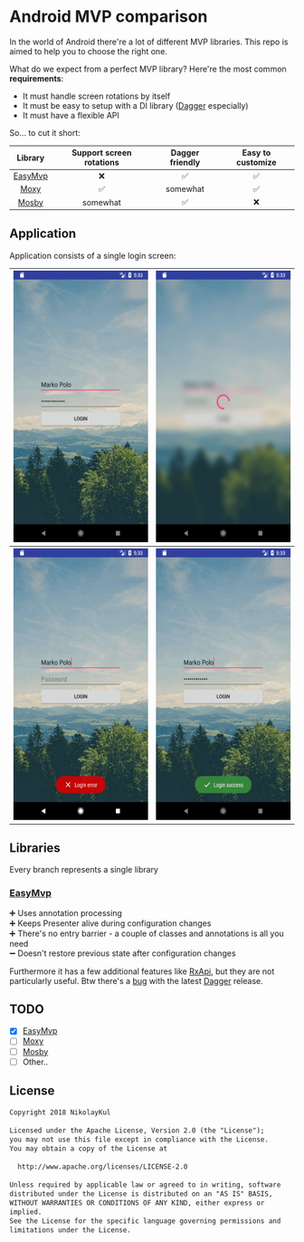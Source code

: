 # Android MVP comparison

In the world of Android there're a lot of different MVP libraries. This repo is aimed to help you to choose the right one.

What do we expect from a perfect MVP library? Here're the most common __requirements__:
- It must handle screen rotations by itself
- It must be easy to setup with a DI library ([Dagger](https://github.com/google/dagger) especially)
- It must have a flexible API

So... to cut it short:

| Library                                           | Support screen rotations | Dagger friendly    | Easy to customize  |
| :-----------------------------------------------: | :----------------------: | :----------------: | :----------------: |
| [EasyMvp](https://github.com/6thsolution/EasyMVP) | :x:                      | :white_check_mark: | :white_check_mark: |
| [Moxy](https://github.com/Arello-Mobile/Moxy)     | :white_check_mark:       | somewhat           | :white_check_mark: |
| [Mosby](https://github.com/sockeqwe/mosby)        | somewhat                 | :white_check_mark: | :x:                |

## Application

Application consists of a single login screen:

<table>
	<tr>
	  <th><img src="img/main.png" width="270" height="480"></th>
	  <th><img src="img/loading.png" width="270" height="480"></th>
	</tr>
	<tr>
	  <th><img src="img/error.png" width="270" height="480"></th>
	  <th><img src="img/success.png" width="270" height="480"></th>
	</tr>
</table>

## Libraries

Every branch represents a single library

### [EasyMvp](https://github.com/6thsolution/EasyMVP)

:heavy_plus_sign: Uses annotation processing  
:heavy_plus_sign: Keeps Presenter alive during configuration changes  
:heavy_plus_sign: There's no entry barrier - a couple of classes and annotations is all you need  
:heavy_minus_sign: Doesn't restore previous state after configuration changes  

Furthermore it has a few additional features like [RxApi](http://6thsolution.github.io/EasyMVP/rx-api-javadoc/), but they are not particularly useful. Btw there's a [bug](https://github.com/6thsolution/EasyMVP/issues/44) with the latest [Dagger](https://github.com/google/dagger) release.

## TODO

- [x] [EasyMvp](https://github.com/6thsolution/EasyMVP)
- [ ] [Moxy](https://github.com/Arello-Mobile/Moxy)
- [ ] [Mosby](https://github.com/sockeqwe/mosby)
- [ ] Other..

## License

	Copyright 2018 NikolayKul

	Licensed under the Apache License, Version 2.0 (the "License");
	you may not use this file except in compliance with the License.
	You may obtain a copy of the License at

	  http://www.apache.org/licenses/LICENSE-2.0

	Unless required by applicable law or agreed to in writing, software
	distributed under the License is distributed on an "AS IS" BASIS,
	WITHOUT WARRANTIES OR CONDITIONS OF ANY KIND, either express or implied.
	See the License for the specific language governing permissions and
	limitations under the License.
